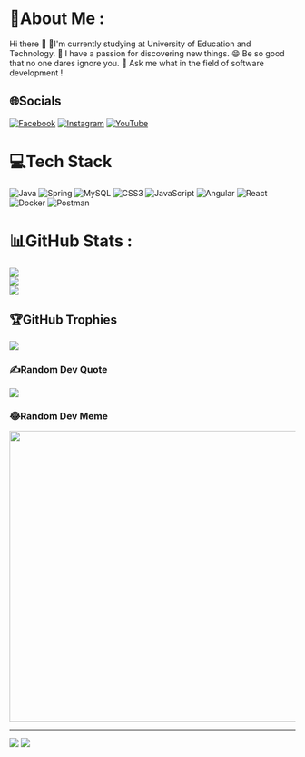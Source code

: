 # 💫About Me :
Hi there 👋
🌱I'm currently studying at University of Education and Technology.
🔭 I have a passion for discovering new things.
😄 Be so good that no one dares ignore you.
💬 Ask me what in the field of software development !

## 🌐Socials
[![Facebook](https://img.shields.io/badge/Facebook-%231877F2.svg?logo=Facebook&logoColor=white)](https://facebook.com/https://www.facebook.com/conduong.cuoj.3) [![Instagram](https://img.shields.io/badge/Instagram-%23E4405F.svg?logo=Instagram&logoColor=white)](https://instagram.com/https://www.instagram.com/hiuu_ne/) [![YouTube](https://img.shields.io/badge/YouTube-%23FF0000.svg?logo=YouTube&logoColor=white)](https://youtube.com/c/https://www.youtube.com/@hieutrantrung1539) 

# 💻Tech Stack
![Java](https://img.shields.io/badge/java-%23ED8B00.svg?style=plastic&logo=java&logoColor=white) ![Spring](https://img.shields.io/badge/spring-%236DB33F.svg?style=plastic&logo=spring&logoColor=white) ![MySQL](https://img.shields.io/badge/mysql-%2300f.svg?style=plastic&logo=mysql&logoColor=white) ![CSS3](https://img.shields.io/badge/css3-%231572B6.svg?style=plastic&logo=css3&logoColor=white) ![JavaScript](https://img.shields.io/badge/javascript-%23323330.svg?style=plastic&logo=javascript&logoColor=%23F7DF1E) ![Angular](https://img.shields.io/badge/angular-%23DD0031.svg?style=plastic&logo=angular&logoColor=white) ![React](https://img.shields.io/badge/react-%2320232a.svg?style=plastic&logo=react&logoColor=%2361DAFB) ![Docker](https://img.shields.io/badge/docker-%230db7ed.svg?style=plastic&logo=docker&logoColor=white) ![Postman](https://img.shields.io/badge/Postman-FF6C37?style=plastic&logo=postman&logoColor=white)
# 📊GitHub Stats :
![](https://github-readme-stats.vercel.app/api?username=Hieu-with-love&theme=radical&hide_border=false&include_all_commits=false&count_private=false)<br/>
![](https://github-readme-streak-stats.herokuapp.com/?user=Hieu-with-love&theme=radical&hide_border=false)<br/>
![](https://github-readme-stats.vercel.app/api/top-langs/?username=Hieu-with-love&theme=radical&hide_border=false&include_all_commits=false&count_private=false&layout=compact)

## 🏆GitHub Trophies
![](https://github-trophies.vercel.app/?username=Hieu-with-love&theme=onedark&no-frame=false&no-bg=false&margin-w=4)

### ✍️Random Dev Quote
![](https://quotes-github-readme.vercel.app/api?type=horizontal&theme=light)

### 😂Random Dev Meme
<img src="https://random-memer.herokuapp.com/" width="512px"/>

---
[![](https://visitcount.itsvg.in/api?id=Hieu-with-love&icon=0&color=0)](https://visitcount.itsvg.in)
[![](https://visitcount.itsvg.in/api?id=Hieu-with-love&label=devzeus%20profile&color=4&icon=9&pretty=true)](https://visitcount.itsvg.in)
